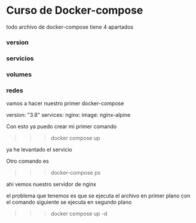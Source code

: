 # Curso de Docker-compose

todo archivo de docker-compose tiene 4 apartados

### version
### servicios
### volumes
### redes

vamos a hacer nuestro primer docker-compose

version: "3.8"
services: 
  nginx:
    image: nginx-alpine
    
   
Con esto ya puedo crear mi primer comando

>>> docker compose up

ya he levantado el servicio

Otro comando es
>>> docker-compose ps
>>> 
ahi vemos nuestro servidor de nginx

el problema que tenemos es que se ejecuta el archivo en primer plano
con el comando siguiente se ejecuta en segundo plano

>>> docker compose up -d
>>> 

